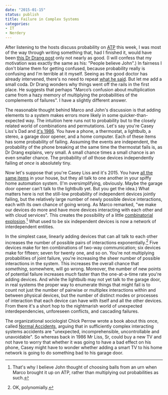 ```yaml
---
date: "2015-01-15"
status: publish
title: Failure in Complex Systems
categories:
- IT
- Nerdery
---
```


After listening to the hosts discuss probability on [ATP](http://atp.fm/episodes/100) this week, I was most of the way through writing something that, had I finished it, would have been [this Dr Drang post](http://www.leancrew.com/all-this/2015/01/probability-of-failure-high/) only not nearly as good. (I will confess that my motivation was exactly the same as his: "People believe John".) In fairness I don't blame them for getting confused, because probability really is confusing and I'm terrible at it myself. Seeing as the good doctor has already intervened, there's no need to repeat [what he said](http://www.leancrew.com/all-this/2015/01/probability-of-failure-high/). But let me add a small coda. Dr Drang wonders why things went off the rails in the first place. He suggests that perhaps  "Marco’s confusion about multiplication came from a hazy memory of multiplying the probabilities of the complements of failures". I have a slightly different answer.

The reasonable thought behind Marco and John's discussion is that adding elements to a system makes errors more likely in some quicker-than-expected way. The intuition here runs not to probability but to the closely related world of combinations and permutations. Let's say you're Casey Liss's Dad and [it's 1986](http://www.caseyliss.com/2015/1/17/neutral-audition-tape). You have a phone, a thermostat, a lightbulb, a stereo, a garage door opener, and a home computer. Each of these items has some probability of failing. Assuming the events are independent, the probability of the phone breaking at the same time the thermostat fails is, as Dr Drang explains, very small. A small chance times a small chance is an even smaller chance. The probability of *all* those devices independently failing *at once* is absolutely tiny.

Now let's suppose that you're Casey Liss and it's 2015. You have [all the same items](http://www.caseyliss.com/2014/8/4/heres-how-to-hack-me) in your house, but they all talk to one another in your spiffy home automation system. (I'm oversimplifying, obviously. Maybe the garage door opener can't talk to the lightbulb yet. But you get the idea.) What matters here is not the still-low probability of independent devices jointly failing, but the relatively large number of newly possible device interactions, each with its own chance of going wrong. As Marco remarked, "we make our devices do more and have more devices interacting with each other and with cloud services". This creates the possibility of a little [combinatorial explosion](http://en.wikipedia.org/wiki/Combinatorial_explosion).[^urns] What used to be six independent devices is now a network of interdependent entities. 

In the simplest case, linearly adding devices that can all talk to each other increases the number of possible pairs of interactions exponentially.[^polyn]  Five devices make for ten combinations of two-way communication; six devices make for fifteen; seven for twenty one, and so on. You're not multiplying probabilities of joint failure, you're increasing the sheer number of possible interactions in the system. This increases the overall chance that *something*, somewhere, will go wrong. Moreover, the number of new points of potential failure increases *much* faster than the one-at-a-time rate you're adding devices. And while the lightbulb may not yet talk to the garage door, in real systems the proper way to enumerate things that might fail is to count not just the number of pairwise or multiplex interactions within and between physical devices, but the number of distinct modes or processes of interaction that each device can have with itself and all the other devices. From there it's a short hop to the nightmarish world of unexpected interdependencies, unforeseen conflicts, and cascading failures.

The organizational sociologist Chick Perrow wrote a book about this once, called [Normal Accidents](http://en.wikipedia.org/wiki/Normal_Accidents), arguing that in sufficiently complex interacting systems accidents are "unexpected, incomprehensible, uncontrollable and unavoidable". So whereas back in 1986 Mr Liss, Sr, could buy a new TV and not have to worry that whether it was going to have a bad effect on his phone, Casey might have to wonder whether adding a smart TV to his home network is going to do something bad to his garage door.

[^urns]: That's why I believe John thought of choosing balls from an urn when Marco brought it up on ATP, rather than multiplying out probabilities as such.

[^polyn]: OK, polynomially.
